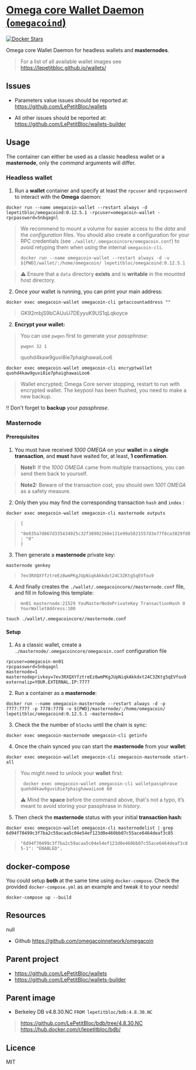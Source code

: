 # [Omega core Wallet Daemon (`omegacoind`)](https://github.com/LePetitBloc/omegacoind)

[![Docker Stars][docker-svg]][docker-url]

Omega core Wallet Daemon for headless wallets and **masternodes**. 

> For a list of all available wallet images see https://lepetitbloc.github.io/wallets/

## Issues
- Parameters value issues should be reported at:
https://github.com/LePetitBloc/wallets

- All other issues should be reported at:
https://github.com/LePetitBloc/wallets-builder

## Usage
The container can either be used as a classic headless wallet or a **masternode**, only the *command* arguments will differ.

### Headless wallet
1. Run a **wallet** container and specify at least the `rpcuser` and `rpcpassword` to interact with the **Omega** daemon:
```
docker run --name omegacoin-wallet --restart always -d lepetitbloc/omegacoind:0.12.5.1 -rpcuser=omegacoin-wallet -rpcpassword=5nbqagnl
```
> We recommend to mount a volume for easier access to the *data* and the *configuration* files.
> You should also create a configuration for your RPC credentials (see `./wallet/.omegacoincore/omegacoin.conf`) to avoid retyping them when using the internal `omegacoin-cli`.
> ```
> docker run --name omegacoin-wallet --restart always -d -v ${PWD}/wallet/:/home/omegacoin/ lepetitbloc/omegacoind:0.12.5.1
> ```

> :warning: Ensure that a `data` directory **exists** and is **writable** in the mounted host directory.

2. Once your wallet is running, you can print your main address:
```
docker exec omegacoin-wallet omegacoin-cli getaccountaddress ""
```
> GK92mbjS9bCAUuU7DEyyuK9US1qLqkoyce

2. **Encrypt your wallet:**
> You can use `pwgen` first to generate your *passphrase*:
> ```
> pwgen 32 1
> ```
> quohd4kaw9guvi8ie7phaighawaiLoo6
```
docker exec omegacoin-wallet omegacoin-cli encryptwallet quohd4kaw9guvi8ie7phaighawaiLoo6
```
> Wallet encrypted; Omega Core server stopping, restart to run with encrypted wallet. The keypool has been flushed, you need to make a new backup.

:bangbang: Don't forget to **backup** your *passphrase*.

### Masternode

#### Prerequisites
1. You must have received *1000 OMEGA* on your **wallet** in a **single transaction**, and **must** have waited for, at least, **1 confirmation**.
> **Note1:** If the *1000 OMEGA* came from multiple transactions, you can send them back to yourself.

> **Note2:** Beware of the transaction cost, you should own *1001 OMEGA* as a safety measure.

2. Only then you may find the corresponding transaction `hash` and `index` :
```
docker exec omegacoin-wallet omegacoin-cli masternode outputs
```
>```
>{
>  "8e835a7d867d335434925c32f38902268e131e99a5821557d3e77f8ca3829fd8" : "0"
>}
>```

3. Then generate a **masternode** private key:
```
masternode genkey
```
>```
>7ev3RXQXYfztreEz8wmPKgJUpNiqkAkkdxt24C3ZKtg5qEVfou9
>```

4. And finally creates the `./wallet/.omegacoincore//masternode.conf` file, and fill in following this template:
> `mn01 masternode:21529 YouMasterNodePrivateKey TransactionHash 0 YourWalletAddress:100`
```
touch ./wallet/.omegacoincore//masternode.conf
```

#### Setup
1. As a classic wallet, create a `./masternode/.omegacoincore/omegacoin.conf` configuration file
```
rpcuser=omegacoin-mn01
rpcpassword=5nbqagnl
masternode=1
masternodeprivkey=7ev3RXQXYfztreEz8wmPKgJUpNiqkAkkdxt24C3ZKtg5qEVfou9
externalip=YOUR.EXTERNAL.IP:7777

```

2. Run a container as a **masternode**:
```
docker run --name omegacoin-masternode --restart always -d -p 7777:7777 -p 7778:7778 -v ${PWD}/masternode/:/home/omegacoin/ lepetitbloc/omegacoind:0.12.5.1 -masternode=1
```

3. Check the the number of `blocks` until the chain is sync:
```
docker exec omegacoin-masternode omegacoin-cli getinfo
```

4. Once the chain synced you can start the **masternode** from your **wallet**:
```
docker exec omegacoin-wallet omegacoin-cli omegacoin-masternode start-all
```
> You might need to unlock your **wallet** first:
> ```
>  docker exec omegacoin-wallet omegacoin-cli walletpassphrase quohd4kaw9guvi8ie7phaighawaiLoo6 60
> ```
> :warning: Mind the **space** before the command above, that's not a typo, it’s meant to avoid storing your passphrase in *history*.

5. Then check the **masternode** status with your initial **transaction hash**:
```
docker exec omegacoin-wallet omegacoin-cli masternodelist | grep 6d94f70499c3f7ba2c59acaa5c04e54ef123d0e460bb07c55ace6464deaf3c85
```
> `"6d94f70499c3f7ba2c59acaa5c04e54ef123d0e460bb07c55ace6464deaf3c85-1": "ENABLED",`

## docker-compose
You could setup **both** at the same time using `docker-compose`.
Check the provided `docker-compose.yml` as an example and tweak it to your needs!
```
docker-compose up --build
```


## Resources
null
- Github https://github.com/omegacoinnetwork/omegacoin



## Parent project
- https://github.com/LePetitBloc/wallets
- https://github.com/LePetitBloc/wallets-builder

## Parent image
- Berkeley DB v4.8.30.NC
`FROM lepetitbloc/bdb:4.8.30.NC`
> https://github.com/LePetitBloc/bdb/tree/4.8.30.NC
> https://hub.docker.com/r/lepetitbloc/bdb/

## Licence
MIT

[docker-url]: https://hub.docker.com/r/lepetitbloc/omegacoind/
[docker-svg]: https://img.shields.io/docker/stars/lepetitbloc/omegacoind.svg
